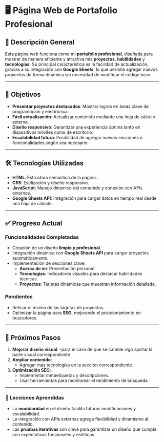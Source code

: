 # 🖥️ Página Web de Portafolio Profesional

## 📝 **Descripción General**

Esta página web funciona como mi **portafolio profesional**, diseñada para mostrar de manera eficiente y atractiva mis **proyectos**, **habilidades** y **tecnologías**. Su principal característica es la facilidad de actualización, gracias a su integración con **Google Sheets**, lo que permite agregar nuevos proyectos de forma dinámica sin necesidad de modificar el código base.

---

## 🚀 **Objetivos**

- **Presentar proyectos destacados**: Mostrar logros en áreas clave de programación y electrónica.
- **Fácil actualización**: Actualizar contenido mediante una hoja de cálculo externa.
- **Diseño responsivo**: Garantizar una experiencia óptima tanto en dispositivos móviles como de escritorio.
- **Escalabilidad futura**: Posibilidad de agregar nuevas secciones o funcionalidades según sea necesario.

---

## 🛠️ **Tecnologías Utilizadas**

- **HTML**: Estructura semántica de la página.
- **CSS**: Estilización y diseño responsivo.
- **JavaScript**: Manejo dinámico del contenido y conexión con APIs externas.
- **Google Sheets API**: Integración para cargar datos en tiempo real desde una hoja de cálculo.

---

## ✅ **Progreso Actual**

### Funcionalidades Completadas

- Creación de un diseño **limpio y profesional**.
- Integración dinámica con **Google Sheets API** para cargar proyectos automáticamente.
- Implementación de secciones clave:
  - **Acerca de mí**: Presentación personal.
  - **Tecnologías**: Indicadores visuales para destacar habilidades técnicas.
  - **Proyectos**: Tarjetas dinámicas que muestran información detallada.

### Pendientes

- Refinar el diseño de las tarjetas de proyectos.
- Optimizar la página para **SEO**, mejorando el posicionamiento en buscadores.

---

## 🔄 **Próximos Pasos**

1. **Mejorar diseño visual**:
   -para el caso de que se cambie algo ajustar la parte visual correspondiente
2. **Ampliar contenido**:
   - Agregar más tecnologías en la sección correspondiente.
3. **Optimización SEO**:
   - Implementar metaetiquetas y descripciones.
   - Usar herramientas para monitorear el rendimiento de búsqueda.

---

### 🔧 **Lecciones Aprendidas**

- La **modularidad** en el diseño facilita futuras modificaciones y escalabilidad.
- La integración con APIs externas agrega flexibilidad y dinamismo al contenido.
- Las **pruebas iterativas** son clave para garantizar un diseño que cumpla con expectativas funcionales y estéticas.
